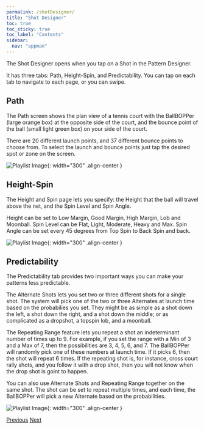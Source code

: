 ```yaml
---
permalink: /shotDesigner/
title: "Shot Designer"
toc: true
toc_sticky: true
toc_label: "Contents"
sidebar:
  nav: "appman"
---
```


The Shot Designer opens when you tap on a Shot in the Pattern Designer. 

It has three tabs: Path, Height-Spin, and Predictability. You can tap on each tab to navigate to each page, or you can swipe.

## Path
The Path screen shows the plan view of a tennis court with the BallBOPPer (large orange box) at the opposite side of the court, and the bounce point of the ball (small light green box) on your side of the court. 

There are 20 different launch points, and 37 different bounce points to choose from. To select the launch and bounce points just tap the desired spot or zone on the screen.

![Playlist Image](../assets/images/Path_BallBopperApp001_500.jpg){: width="300" .align-center }

## Height-Spin

The Height and Spin page lets you specify: the Height that the ball will travel above the net, and the Spin Level and Spin Angle. 

Height can be set to Low Margin, Good Margin, High Margin, Lob and Moonball. Spin Level can be Flat, Light, Moderate, Heavy and Max. Spin Angle can be set every 45 degrees from Top Spin to Back Spin and back.

![Playlist Image](../assets/images/Spin_BallBopperApp001_500.jpg){: width="300" .align-center }

## Predictability

The Predictability tab provides two important ways you can make your patterns less predictable. 

The Alternate Shots lets you set two or three different shots for a single shot. The system will pick one of the two or three Alternates at launch time based on the probabilies you set. They might be as simple as a shot down the left, a shot down the right, and a shot down the middle; or as complicated as a dropshot, a topspin lob, and a moonball. 

The Repeating Range feature lets you repeat a shot an indeterminant number of times up to 9. For example, if you set the range with a Min of 3 and a Max of 7, then the possibilities are 3, 4, 5, 6, and 7. The BallBOPPer will randomly pick one of these numbers at launch time. If it picks 6, then the shot will repeat 6 times. If the repeating shot is, for instance, cross court rally shots, and you follow it with a drop shot, then you will not know when the drop shot is goint to happen. 

You can also use Alternate Shots and Repeating Range together on the same shot. The shot can be set to repeat multiple times, and each time, the BallBOPPer will pick a new Alternate based on the probabilities. 

![Playlist Image](../assets/images/Probability_BallBopperApp001_500.jpg){: width="300" .align-center }

  <nav class="pagination">
      <a href="/BallBOPPer/patternDesigner/" class="pagination--pager" title="Pattern Designer">Previous</a>
      <a href="/BallBOPPer/coreController/" class="pagination--pager" title="Core Controller">Next</a> 
  </nav>

